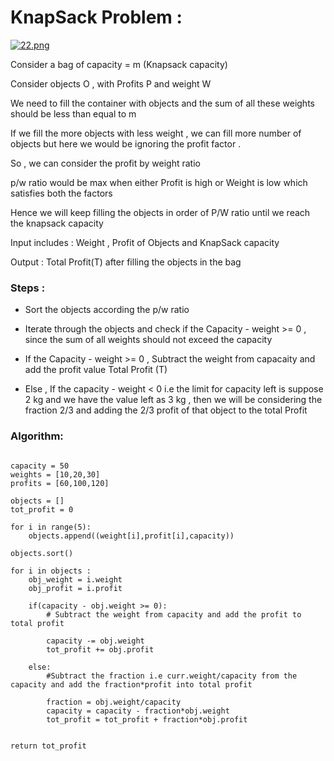 # KnapSack Problem :

[![22.png](https://i.postimg.cc/CKh27SKY/22.png)](https://postimg.cc/pmSkXN81)

Consider a bag of capacity = m (Knapsack capacity)

Consider objects O , with Profits P and weight W

We need to fill the container with objects and the sum of all these weights should be less than equal to m

If we fill the more objects with less weight , we can fill more number of objects but here we would be ignoring the 
profit factor .

So , we can consider the profit by weight ratio 

p/w ratio would be max when either Profit is high or Weight is low which satisfies both the factors 

Hence we will keep filling the objects in order of P/W ratio until we reach the knapsack capacity

Input includes : Weight , Profit of Objects and KnapSack capacity

Output : Total Profit(T) after filling the objects in the bag

### Steps : 

- Sort the objects according the p/w ratio

- Iterate through the objects and check if the Capacity - weight >= 0 , since the sum of all weights should not exceed the capacity

- If the Capacity - weight >= 0  , Subtract the weight from capacaity and add the profit value Total Profit (T)

- Else , If the capacity - weight < 0 i.e the limit for capacity left is suppose 2 kg and we have the value left as 3 kg , then we will be considering the fraction 2/3 and adding the 2/3 profit of that object to the total Profit


### Algorithm:
```

capacity = 50
weights = [10,20,30] 
profits = [60,100,120]

objects = []
tot_profit = 0

for i in range(5):
    objects.append((weight[i],profit[i],capacity))

objects.sort()

for i in objects :
    obj_weight = i.weight
    obj_profit = i.profit 

    if(capacity - obj.weight >= 0):
        # Subtract the weight from capacity and add the profit to total profit

        capacity -= obj.weight
        tot_profit += obj.profit
    
    else:
        #Subtract the fraction i.e curr.weight/capacity from the capacity and add the fraction*profit into total profit

        fraction = obj.weight/capacity
        capacity = capacity - fraction*obj.weight
        tot_profit = tot_profit + fraction*obj.profit


return tot_profit

```